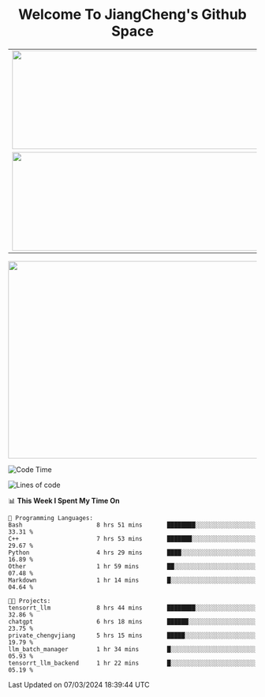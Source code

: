 <h1 align="center">Welcome To JiangCheng's Github Space</h1>

<table align="center" frame="void" rules="none" >
  <tr>
    <td>
      <div align="center"> <img height="200px" width="500px"  src="https://github-readme-stats.vercel.app/api?username=thisjiang&hide_title=true&hide_border=true&layout=compact&show_icons=trueline_height=21&text_color=000&icon_color=000&bg_color=0,ea6161,ffc64d,fffc4d,52fa5a&theme=graywhite" /> </div>
    </td>
    <td>
      <div align="center"> <img height="200px" width="500px" src="https://github-readme-stats.vercel.app/api/top-langs/?username=thisjiang&hide_title=true&hide_border=true&layout=compact&langs_count=6&text_color=000&icon_color=fff&bg_color=0,52fa5a,4dfcff,c64dff&theme=graywhite" /> </div>
    </td>
  </tr>
  <tr>
    <td>
      <div align="center"> <img height="200px" width="500px" src="https://github-readme-streak-stats.herokuapp.com/?user=thisjiang&hide_title=true&hide_border=true&layout=compact&langs_count=6" /> </div>
    </td>
    <td>
      <div align="center"> 
      <a href="https://github.com/" target="_blank"><img style="margin: 10px" src="https://profilinator.rishav.dev/skills-assets/git-scm-icon.svg" alt="Git" height="50" /></a>  
      <a href="https://www.linux.org/" target="_blank"><img style="margin: 10px" src="https://profilinator.rishav.dev/skills-assets/linux-original.svg" alt="Linux" height="50" /></a>  
      <a href="https://www.gnu.org/software/bash/" target="_blank"><img style="margin: 10px" src="https://profilinator.rishav.dev/skills-assets/gnu_bash-icon.svg" alt="Bash" height="50" /></a>  
      </div>
    </td>
  </tr>
</table>

<div align="center"> <img height="400px" width="1000px" src="https://github-readme-activity-graph.cyclic.app/graph?username=thisjiang&theme=react&hide_title=true&hide_border=true&layout=compact&langs_count=6" /> </div></td>

<!--START_SECTION:waka-->
![Code Time](http://img.shields.io/badge/Code%20Time-932%20hrs%2046%20mins-blue)

![Lines of code](https://img.shields.io/badge/From%20Hello%20World%20I%27ve%20Written-527.7%20thousand%20lines%20of%20code-blue)

📊 **This Week I Spent My Time On** 

```text
💬 Programming Languages: 
Bash                     8 hrs 51 mins       ████████░░░░░░░░░░░░░░░░░   33.31 % 
C++                      7 hrs 53 mins       ███████░░░░░░░░░░░░░░░░░░   29.67 % 
Python                   4 hrs 29 mins       ████░░░░░░░░░░░░░░░░░░░░░   16.89 % 
Other                    1 hr 59 mins        ██░░░░░░░░░░░░░░░░░░░░░░░   07.48 % 
Markdown                 1 hr 14 mins        █░░░░░░░░░░░░░░░░░░░░░░░░   04.64 % 

🐱‍💻 Projects: 
tensorrt_llm             8 hrs 44 mins       ████████░░░░░░░░░░░░░░░░░   32.86 % 
chatgpt                  6 hrs 18 mins       ██████░░░░░░░░░░░░░░░░░░░   23.75 % 
private_chengvjiang      5 hrs 15 mins       █████░░░░░░░░░░░░░░░░░░░░   19.79 % 
llm_batch_manager        1 hr 34 mins        █░░░░░░░░░░░░░░░░░░░░░░░░   05.93 % 
tensorrt_llm_backend     1 hr 22 mins        █░░░░░░░░░░░░░░░░░░░░░░░░   05.19 % 
```


 Last Updated on 07/03/2024 18:39:44 UTC
<!--END_SECTION:waka-->
